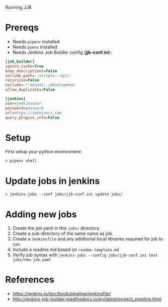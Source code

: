Running JJB

# Prereqs

  - Needs `pipenv` installed
  - Needs `pyenv` installed
  - Needs Jenkins Job Builder config (**jjb-conf.ini**):

```ini
[job_builder]
ignore_cache=True
keep_descriptions=False
include_path=.:scripts:~/git/
recursive=False
exclude=.*:manual:./development
allow_duplicates=False

[jenkins]
user=jenkinsuser
password=password
url=https://jenkinsci.com
query_plugins_info=False
```

# Setup

First setup your python environment:

```
> pipenv shell
```

# Update jobs in jenkins

```
> jenkins-jobs --conf jobs/jjb-conf.ini update jobs/
```

# Adding new jobs

1. Create the job yaml in this `jobs/` directory.
2. Create a sub-directory of the same name as job.
3. Create a `Jenkinsfile` and any additional local libraries required for job to run.
4. Include a readme.md based on `readme-template.md`
5. Verify job syntax with `jenkins-jobs --config jobs/jjb-conf.ini test jobs/new-job.yaml`

# References

- https://jenkins.io/doc/book/pipeline/jenkinsfile/
- http://jenkins-job-builder.readthedocs.io/en/latest/project_pipeline.html
